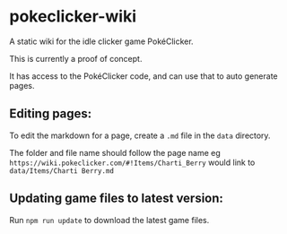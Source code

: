 # pokeclicker-wiki
A static wiki for the idle clicker game PokéClicker.

This is currently a proof of concept.

It has access to the PokéClicker code, and can use that to auto generate pages.

## Editing pages:
To edit the markdown for a page, create a `.md` file in the `data` directory.

The folder and file name should follow the page name eg `https://wiki.pokeclicker.com/#!Items/Charti_Berry` would link to `data/Items/Charti Berry.md`

## Updating game files to latest version:
Run `npm run update` to download the latest game files.
